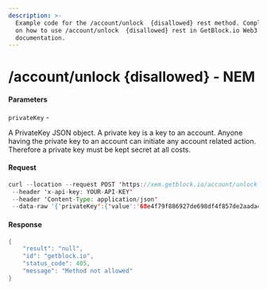 ```yaml
---
description: >-
  Example code for the /account/unlock  {disallowed} rest method. Сomplete guide
  on how to use /account/unlock  {disallowed} rest in GetBlock.io Web3
  documentation.
---
```


# /account/unlock {disallowed} - NEM

#### Parameters

`privateKey` -

A PrivateKey JSON object. A private key is a key to an account. Anyone having the private key to an account can initiate any account related action. Therefore a private key must be kept secret at all costs.

#### Request

```java
curl --location --request POST 'https://xem.getblock.io/account/unlock'
 --header 'x-api-key: YOUR-API-KEY'
 --header 'Content-Type: application/json'
 --data-raw '{'privateKey':{'value':'68e4f79f886927de698df4f857de2aada41ccca6617e56bb0d61623b35b08cc0'}}'
```

#### Response

```java
{
    "result": "null",
    "id": "getblock.io",
    "status_code": 405,
    "message": "Method not allowed"
}
```
